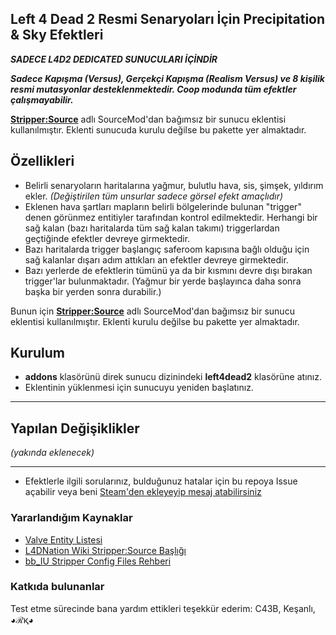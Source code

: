 ## Left 4 Dead 2 Resmi Senaryoları İçin Precipitation & Sky Efektleri

**_SADECE L4D2 DEDICATED SUNUCULARI İÇİNDİR_**

**_Sadece Kapışma (Versus), Gerçekçi Kapışma (Realism Versus) ve 8 kişilik resmi mutasyonlar desteklenmektedir. Coop modunda tüm efektler çalışmayabilir._** 

[**Stripper:Source**](https://www.bailopan.net/stripper/) adlı SourceMod'dan bağımsız bir sunucu eklentisi kullanılmıştır. Eklenti sunucuda kurulu değilse bu pakette yer almaktadır.

## Özellikleri
* Belirli senaryoların haritalarına yağmur, bulutlu hava, sis, şimşek, yıldırım ekler. _(Değiştirilen tüm unsurlar sadece görsel efekt amaçlıdır)_
* Eklenen hava şartları mapların belirli bölgelerinde bulunan "trigger" denen görünmez entitiyler tarafından kontrol edilmektedir. Herhangi bir sağ kalan (bazı haritalarda tüm sağ kalan takımı) triggerlardan geçtiğinde efektler devreye girmektedir.
* Bazı haritalarda trigger başlangıç saferoom kapısına bağlı olduğu için sağ kalanlar dışarı adım attıkları an efektler devreye girmektedir.
* Bazı yerlerde de efektlerin tümünü ya da bir kısmını devre dışı bırakan trigger'lar bulunmaktadır. (Yağmur bir yerde başlayınca daha sonra başka bir yerden sonra durabilir.)

Bunun için [**Stripper:Source**](https://www.bailopan.net/stripper/) adlı SourceMod'dan bağımsız bir sunucu eklentisi kullanılmıştır.
Eklenti kurulu değilse bu pakette yer almaktadır.

## Kurulum
* **addons** klasörünü direk sunucu dizinindeki **left4dead2** klasörüne atınız.
* Eklentinin yüklenmesi için sunucuyu yeniden başlatınız.

----
## Yapılan Değişiklikler
_(yakında eklenecek)_

----
* Efektlerle ilgili sorularınız, bulduğunuz hatalar için bu repoya Issue açabilir veya beni [Steam'den ekleyeyip mesaj atabilirsiniz](https://steamcommunity.com/id/AshesBeneathOfficial)

### Yararlandığım Kaynaklar
* [Valve Entity Listesi](https://developer.valvesoftware.com/wiki/List_of_entities)
* [L4DNation Wiki Stripper:Source Başlığı](https://www.l4dnation.com/wiki/Stripper:Source)
* [bb_IU Stripper Config Files Rehberi](https://gflclan.com/forums/topic/47449-stripper-cfgs-guide/)
### Katkıda bulunanlar
Test etme sürecinde bana yardım ettikleri teşekkür ederim:
C43B,
Keşanlı,
◕ℛқ◕

